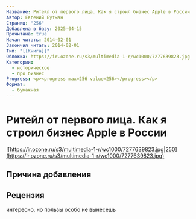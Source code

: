 ```yaml
---
Название: Ритейл от первого лица. Как я строил бизнес Apple в России
Автор: Евгений Бутман
Страниц: "256"
Добавлена в базу: 2025-04-15
Прочитана: true
Начал читать: 2014-02-01
Закончил читать: 2014-02-01
Тип: "[[Книга]]"
Обложка: https://ir.ozone.ru/s3/multimedia-1-r/wc1000/7277639823.jpg
Категории:
  - историческое
  - про бизнес
Progress: <p><progress max=256 value=256></progress></p>
Формат:
  - бумажная
---
```

# Ритейл от первого лица. Как я строил бизнес Apple в России

![https://ir.ozone.ru/s3/multimedia-1-r/wc1000/7277639823.jpg|250](https://ir.ozone.ru/s3/multimedia-1-r/wc1000/7277639823.jpg)

## Причина добавления


## Рецензия

интересно, но пользы особо не вынесешь